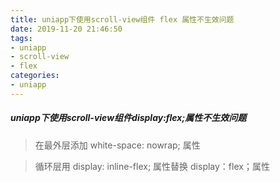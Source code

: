 ```yaml
---
title: uniapp下使用scroll-view组件 flex 属性不生效问题
date: 2019-11-20 21:46:50
tags:
- uniapp
- scroll-view
- flex
categories:
- uniapp
---
```


##### uniapp下使用scroll-view组件display:flex;属性不生效问题<!-- more -->

> 在最外层添加 white-space: nowrap; 属性

> 循环层用 display: inline-flex; 属性替换 display：flex；属性

